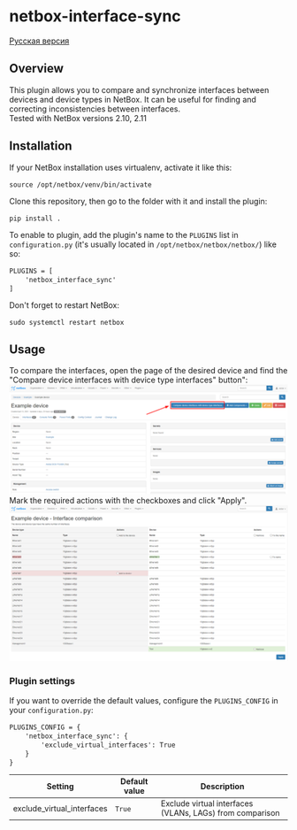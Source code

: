 # netbox-interface-sync
[Русская версия](./README_ru.md)
## Overview
This plugin allows you to compare and synchronize interfaces between devices and device types in NetBox. It can be useful for finding and correcting inconsistencies between interfaces.  
Tested with NetBox versions 2.10, 2.11
## Installation
If your NetBox installation uses virtualenv, activate it like this:
```
source /opt/netbox/venv/bin/activate
```
Clone this repository, then go to the folder with it and install the plugin:
```
pip install .
```
To enable to plugin, add the plugin's name to the `PLUGINS` list in `configuration.py` (it's usually located in `/opt/netbox/netbox/netbox/`) like so:
```
PLUGINS = [
    'netbox_interface_sync'
]
```
Don't forget to restart NetBox:
```
sudo systemctl restart netbox
```
## Usage
To compare the interfaces, open the page of the desired device and find the "Compare device interfaces with device type interfaces" button":
![Device page](docs/images/1_device_page.png)
Mark the required actions with the checkboxes and click "Apply".
![Interface comparison](docs/images/2_interface_comparison.png)
### Plugin settings
If you want to override the default values, configure the `PLUGINS_CONFIG` in your `configuration.py`:
```
PLUGINS_CONFIG = {
    'netbox_interface_sync': {
        'exclude_virtual_interfaces': True
    }
}
```
| Setting | Default value | Description |
| --- | --- | --- |
| exclude_virtual_interfaces | `True` | Exclude virtual interfaces (VLANs, LAGs) from comparison
